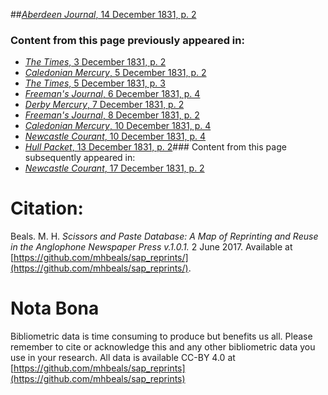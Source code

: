##[*Aberdeen Journal*, 14 December 1831, p. 2](https://mhbeals.github.io/sap_html/Aberdeen-Journal/Aberdeen-Journal-14-December-1831-p-2)

### Content from this page previously appeared in:
+ [*The Times*, 3 December 1831, p. 2](https://mhbeals.github.io/sap_html/The-Times/The-Times-3-December-1831-p-2)
+ [*Caledonian Mercury*, 5 December 1831, p. 2](https://mhbeals.github.io/sap_html/Caledonian-Mercury/Caledonian-Mercury-5-December-1831-p-2)
+ [*The Times*, 5 December 1831, p. 3](https://mhbeals.github.io/sap_html/The-Times/The-Times-5-December-1831-p-3)
+ [*Freeman's Journal*, 6 December 1831, p. 4](https://mhbeals.github.io/sap_html/Freeman's-Journal/Freeman's-Journal-6-December-1831-p-4)
+ [*Derby Mercury*, 7 December 1831, p. 2](https://mhbeals.github.io/sap_html/Derby-Mercury/Derby-Mercury-7-December-1831-p-2)
+ [*Freeman's Journal*, 8 December 1831, p. 2](https://mhbeals.github.io/sap_html/Freeman's-Journal/Freeman's-Journal-8-December-1831-p-2)
+ [*Caledonian Mercury*, 10 December 1831, p. 4](https://mhbeals.github.io/sap_html/Caledonian-Mercury/Caledonian-Mercury-10-December-1831-p-4)
+ [*Newcastle Courant*, 10 December 1831, p. 4](https://mhbeals.github.io/sap_html/Newcastle-Courant/Newcastle-Courant-10-December-1831-p-4)
+ [*Hull Packet*, 13 December 1831, p. 2](https://mhbeals.github.io/sap_html/Hull-Packet/Hull-Packet-13-December-1831-p-2)### Content from this page subsequently appeared in:
+ [*Newcastle Courant*, 17 December 1831, p. 2](https://mhbeals.github.io/sap_html/Newcastle-Courant/Newcastle-Courant-17-December-1831-p-2)
                    
# Citation: 

Beals. M. H. *Scissors and Paste Database: A Map of Reprinting and Reuse in the Anglophone Newspaper Press v.1.0.1.* 2 June 2017. Available at [https://github.com/mhbeals/sap_reprints/](https://github.com/mhbeals/sap_reprints/). 
                    
# Nota Bona

Bibliometric data is time consuming to produce but benefits us all. Please remember to cite or acknowledge this and any other bibliometric data you use in your research. All data is available CC-BY 4.0 at [https://github.com/mhbeals/sap_reprints](https://github.com/mhbeals/sap_reprints)